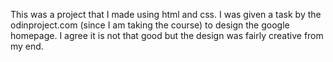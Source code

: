 
This was a project that I made using html and css.
I was given a task by the odinproject.com (since I am taking the course) to design the google homepage.
I agree it is not that good but the design was fairly creative from my end.
